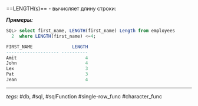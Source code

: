 ==LENGTH(s)== - вычисляет длину строки:

***Примеры:***
```sql
SQL> select first_name, LENGTH(first_name) Length from employees
  2  where LENGTH(first_name) <=4;

FIRST_NAME               LENGTH
-------------------- ----------
Amit                          4
John                          4
Lex                           3
Pat                           3
Jean                          4
```
---
*tegs:* #db, #sql, #sqlFunction #single-row_func #character_func 